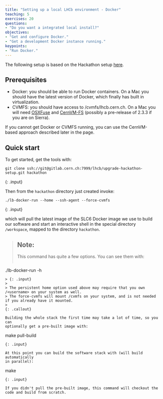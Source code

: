```yaml
---
title: "Setting up a local LHCb environment - Docker"
teaching: 5
exercises: 20
questions:
- "Do you want a integrated local install?"
objectives:
- "Get and configure Docker."
- "Get a development Docker instance running."
keypoints:
- "Run Docker."
---
```


The following setup is based on the Hackathon setup [here](https://gitlab.cern.ch/lhcb/upgrade-hackathon-setup).

## Prerequisites
* Docker: you should be able to run Docker containers. On a Mac you should have the latest version of Docker, which finally has built in virtualization.
* CVMFS: you should have access to /cvmfs/lhcb.cern.ch. On a Mac you will need [OSXFuse](http://osxfuse.github.io/) and [CernVM-FS](http://cernvm.cern.ch/portal/filesystem/cvmfs-2.3) (possibly a pre-release of 2.3.3 if you are on Sierra).

If you cannot get Docker or CVMFS running, you can use
the CernVM-based approach described later in the page.

## Quick start
To get started, get the tools with:

~~~
git clone ssh://git@gitlab.cern.ch:7999/lhcb/upgrade-hackathon-setup.git hackathon
~~~
{: .input}

Then from the `hackathon` directory just created invoke:

~~~
./lb-docker-run --home --ssh-agent --force-cvmfs
~~~
{: .input}

which will pull the latest image of the SLC6 Docker image we use to build our
software and start an interactive shell in the special directory `/workspace`,
mapped to the directory `hackathon`.

> ## Note:
>
> This command has quite a few options. You can see them with:
> 
> ~~~
./lb-docker-run -h
~~~
> {: .input}
> 
> The persistent home option used above may require that you own /<username> on your system as well.
> The force-cvmfs will mount /cvmfs on your system, and is not needed if you already have it mounted.
>
{: .callout}

Building the whole stack the first time may take a lot of time, so you can
optionally get a pre-built image with:

~~~
make pull-build
~~~
{: .input}

At this point you can build the software stack with (will build automatically
in parallel):

~~~
make
~~~
{: .input}

If you didn't pull the pre-built image, this command will checkout the
code and build from scratch.


